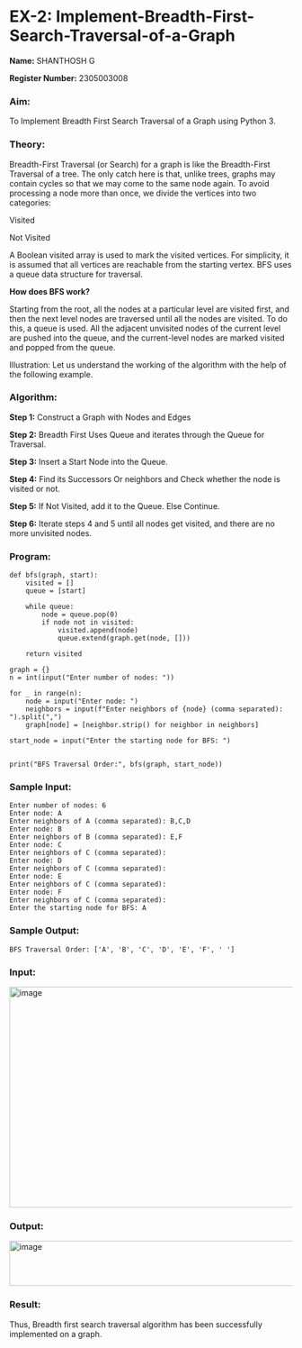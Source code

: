 # EX-2: Implement-Breadth-First-Search-Traversal-of-a-Graph

**Name:** SHANTHOSH G

**Register Number:** 2305003008

### Aim:
To Implement Breadth First Search Traversal of a Graph using Python 3.

### Theory:

Breadth-First Traversal (or Search) for a graph is like the Breadth-First Traversal of a tree. The only catch here is that, unlike trees, graphs may contain cycles so that we may come to the same node again. To avoid processing a node more than once, we divide the vertices into two categories:

Visited

Not Visited

A Boolean visited array is used to mark the visited vertices. For simplicity, it is assumed that all vertices are reachable from the starting vertex. BFS uses a queue data structure for traversal.

**How does BFS work?**

Starting from the root, all the nodes at a particular level are visited first, and then the next level nodes are traversed until all the nodes are visited. To do this, a queue is used. All the adjacent unvisited nodes of the current level are pushed into the queue, and the current-level nodes are marked visited and popped from the queue. 

Illustration: Let us understand the working of the algorithm with the help of the following example. 

### Algorithm:

**Step 1:** Construct a Graph with Nodes and Edges

**Step 2:** Breadth First Uses Queue and iterates through the Queue for Traversal.

**Step 3:** Insert a Start Node into the Queue.

**Step 4:** Find its Successors Or neighbors and Check whether the node is visited or not.

**Step 5:** If Not Visited, add it to the Queue. Else Continue.

**Step 6:** Iterate steps 4 and 5 until all nodes get visited, and there are no more unvisited nodes.


### Program:

```
def bfs(graph, start):
    visited = []  
    queue = [start]  

    while queue:
        node = queue.pop(0)  
        if node not in visited:
            visited.append(node)  
            queue.extend(graph.get(node, []))  

    return visited

graph = {}
n = int(input("Enter number of nodes: "))  

for _ in range(n):
    node = input("Enter node: ")
    neighbors = input(f"Enter neighbors of {node} (comma separated): ").split(",")
    graph[node] = [neighbor.strip() for neighbor in neighbors]  

start_node = input("Enter the starting node for BFS: ")


print("BFS Traversal Order:", bfs(graph, start_node))
```

### Sample Input:

```
Enter number of nodes: 6
Enter node: A
Enter neighbors of A (comma separated): B,C,D
Enter node: B
Enter neighbors of B (comma separated): E,F
Enter node: C
Enter neighbors of C (comma separated):
Enter node: D
Enter neighbors of C (comma separated):
Enter node: E
Enter neighbors of C (comma separated):
Enter node: F
Enter neighbors of C (comma separated):
Enter the starting node for BFS: A
```

### Sample Output:

```
BFS Traversal Order: ['A', 'B', 'C', 'D', 'E', 'F', ' ']
```

### Input:
<img width="1250" height="392" alt="image" src="https://github.com/user-attachments/assets/2b42bbe5-2a27-440e-aa47-2968eb5795b8" />


### Output:
<img width="1260" height="80" alt="image" src="https://github.com/user-attachments/assets/59fc89f1-5852-49af-a98f-bd64ce1cafdd" />



### Result:

Thus, Breadth first search traversal algorithm has been successfully implemented on a graph.
